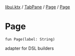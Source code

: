 [libui.ktx](../../README.md) / [TabPane](../README.md) / [Page](README.md) / [Page](-page.md)

# Page

`fun Page(label: String)`

adapter for DSL builders
